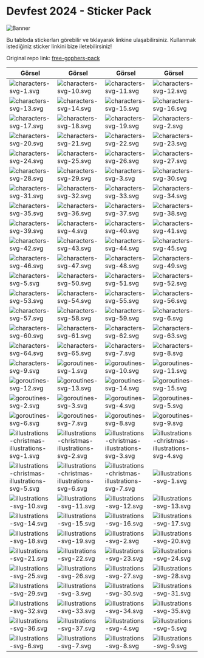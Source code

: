 # Devfest 2024 - Sticker Pack

![Banner](./assets/banner.png)

Bu tabloda stickerları görebilir ve tıklayarak linkine ulaşabilirsiniz. Kullanmak istediğiniz sticker linkini bize iletebilirsiniz!

Original repo link: [free-gophers-pack](https://github.com/MariaLetta/free-gophers-pack)

|  Görsel | Görsel | Görsel | Görsel |
| ------- |------- |------- |------- |
| ![characters-svg-1.svg](./svg/characters-svg-1.svg) | ![characters-svg-10.svg](./svg/characters-svg-10.svg) | ![characters-svg-11.svg](./svg/characters-svg-11.svg) | ![characters-svg-12.svg](./svg/characters-svg-12.svg) |
| ![characters-svg-13.svg](./svg/characters-svg-13.svg) | ![characters-svg-14.svg](./svg/characters-svg-14.svg) | ![characters-svg-15.svg](./svg/characters-svg-15.svg) | ![characters-svg-16.svg](./svg/characters-svg-16.svg) |
| ![characters-svg-17.svg](./svg/characters-svg-17.svg) | ![characters-svg-18.svg](./svg/characters-svg-18.svg) | ![characters-svg-19.svg](./svg/characters-svg-19.svg) | ![characters-svg-2.svg](./svg/characters-svg-2.svg) |
| ![characters-svg-20.svg](./svg/characters-svg-20.svg) | ![characters-svg-21.svg](./svg/characters-svg-21.svg) | ![characters-svg-22.svg](./svg/characters-svg-22.svg) | ![characters-svg-23.svg](./svg/characters-svg-23.svg) |
| ![characters-svg-24.svg](./svg/characters-svg-24.svg) | ![characters-svg-25.svg](./svg/characters-svg-25.svg) | ![characters-svg-26.svg](./svg/characters-svg-26.svg) | ![characters-svg-27.svg](./svg/characters-svg-27.svg) |
| ![characters-svg-28.svg](./svg/characters-svg-28.svg) | ![characters-svg-29.svg](./svg/characters-svg-29.svg) | ![characters-svg-3.svg](./svg/characters-svg-3.svg) | ![characters-svg-30.svg](./svg/characters-svg-30.svg) |
| ![characters-svg-31.svg](./svg/characters-svg-31.svg) | ![characters-svg-32.svg](./svg/characters-svg-32.svg) | ![characters-svg-33.svg](./svg/characters-svg-33.svg) | ![characters-svg-34.svg](./svg/characters-svg-34.svg) |
| ![characters-svg-35.svg](./svg/characters-svg-35.svg) | ![characters-svg-36.svg](./svg/characters-svg-36.svg) | ![characters-svg-37.svg](./svg/characters-svg-37.svg) | ![characters-svg-38.svg](./svg/characters-svg-38.svg) |
| ![characters-svg-39.svg](./svg/characters-svg-39.svg) | ![characters-svg-4.svg](./svg/characters-svg-4.svg) | ![characters-svg-40.svg](./svg/characters-svg-40.svg) | ![characters-svg-41.svg](./svg/characters-svg-41.svg) |
| ![characters-svg-42.svg](./svg/characters-svg-42.svg) | ![characters-svg-43.svg](./svg/characters-svg-43.svg) | ![characters-svg-44.svg](./svg/characters-svg-44.svg) | ![characters-svg-45.svg](./svg/characters-svg-45.svg) |
| ![characters-svg-46.svg](./svg/characters-svg-46.svg) | ![characters-svg-47.svg](./svg/characters-svg-47.svg) | ![characters-svg-48.svg](./svg/characters-svg-48.svg) | ![characters-svg-49.svg](./svg/characters-svg-49.svg) |
| ![characters-svg-5.svg](./svg/characters-svg-5.svg) | ![characters-svg-50.svg](./svg/characters-svg-50.svg) | ![characters-svg-51.svg](./svg/characters-svg-51.svg) | ![characters-svg-52.svg](./svg/characters-svg-52.svg) |
| ![characters-svg-53.svg](./svg/characters-svg-53.svg) | ![characters-svg-54.svg](./svg/characters-svg-54.svg) | ![characters-svg-55.svg](./svg/characters-svg-55.svg) | ![characters-svg-56.svg](./svg/characters-svg-56.svg) |
| ![characters-svg-57.svg](./svg/characters-svg-57.svg) | ![characters-svg-58.svg](./svg/characters-svg-58.svg) | ![characters-svg-59.svg](./svg/characters-svg-59.svg) | ![characters-svg-6.svg](./svg/characters-svg-6.svg) |
| ![characters-svg-60.svg](./svg/characters-svg-60.svg) | ![characters-svg-61.svg](./svg/characters-svg-61.svg) | ![characters-svg-62.svg](./svg/characters-svg-62.svg) | ![characters-svg-63.svg](./svg/characters-svg-63.svg) |
| ![characters-svg-64.svg](./svg/characters-svg-64.svg) | ![characters-svg-65.svg](./svg/characters-svg-65.svg) | ![characters-svg-7.svg](./svg/characters-svg-7.svg) | ![characters-svg-8.svg](./svg/characters-svg-8.svg) |
| ![characters-svg-9.svg](./svg/characters-svg-9.svg) | ![goroutines-svg-1.svg](./svg/goroutines-svg-1.svg) | ![goroutines-svg-10.svg](./svg/goroutines-svg-10.svg) | ![goroutines-svg-11.svg](./svg/goroutines-svg-11.svg) |
| ![goroutines-svg-12.svg](./svg/goroutines-svg-12.svg) | ![goroutines-svg-13.svg](./svg/goroutines-svg-13.svg) | ![goroutines-svg-14.svg](./svg/goroutines-svg-14.svg) | ![goroutines-svg-15.svg](./svg/goroutines-svg-15.svg) |
| ![goroutines-svg-2.svg](./svg/goroutines-svg-2.svg) | ![goroutines-svg-3.svg](./svg/goroutines-svg-3.svg) | ![goroutines-svg-4.svg](./svg/goroutines-svg-4.svg) | ![goroutines-svg-5.svg](./svg/goroutines-svg-5.svg) |
| ![goroutines-svg-6.svg](./svg/goroutines-svg-6.svg) | ![goroutines-svg-7.svg](./svg/goroutines-svg-7.svg) | ![goroutines-svg-8.svg](./svg/goroutines-svg-8.svg) | ![goroutines-svg-9.svg](./svg/goroutines-svg-9.svg) |
| ![illustrations-christmas-illustrations-svg-1.svg](./svg/illustrations-christmas-illustrations-svg-1.svg) | ![illustrations-christmas-illustrations-svg-2.svg](./svg/illustrations-christmas-illustrations-svg-2.svg) | ![illustrations-christmas-illustrations-svg-3.svg](./svg/illustrations-christmas-illustrations-svg-3.svg) | ![illustrations-christmas-illustrations-svg-4.svg](./svg/illustrations-christmas-illustrations-svg-4.svg) |
| ![illustrations-christmas-illustrations-svg-5.svg](./svg/illustrations-christmas-illustrations-svg-5.svg) | ![illustrations-christmas-illustrations-svg-6.svg](./svg/illustrations-christmas-illustrations-svg-6.svg) | ![illustrations-christmas-illustrations-svg-7.svg](./svg/illustrations-christmas-illustrations-svg-7.svg) | ![illustrations-svg-1.svg](./svg/illustrations-svg-1.svg) |
| ![illustrations-svg-10.svg](./svg/illustrations-svg-10.svg) | ![illustrations-svg-11.svg](./svg/illustrations-svg-11.svg) | ![illustrations-svg-12.svg](./svg/illustrations-svg-12.svg) | ![illustrations-svg-13.svg](./svg/illustrations-svg-13.svg) |
| ![illustrations-svg-14.svg](./svg/illustrations-svg-14.svg) | ![illustrations-svg-15.svg](./svg/illustrations-svg-15.svg) | ![illustrations-svg-16.svg](./svg/illustrations-svg-16.svg) | ![illustrations-svg-17.svg](./svg/illustrations-svg-17.svg) |
| ![illustrations-svg-18.svg](./svg/illustrations-svg-18.svg) | ![illustrations-svg-19.svg](./svg/illustrations-svg-19.svg) | ![illustrations-svg-2.svg](./svg/illustrations-svg-2.svg) | ![illustrations-svg-20.svg](./svg/illustrations-svg-20.svg) |
| ![illustrations-svg-21.svg](./svg/illustrations-svg-21.svg) | ![illustrations-svg-22.svg](./svg/illustrations-svg-22.svg) | ![illustrations-svg-23.svg](./svg/illustrations-svg-23.svg) | ![illustrations-svg-24.svg](./svg/illustrations-svg-24.svg) |
| ![illustrations-svg-25.svg](./svg/illustrations-svg-25.svg) | ![illustrations-svg-26.svg](./svg/illustrations-svg-26.svg) | ![illustrations-svg-27.svg](./svg/illustrations-svg-27.svg) | ![illustrations-svg-28.svg](./svg/illustrations-svg-28.svg) |
| ![illustrations-svg-29.svg](./svg/illustrations-svg-29.svg) | ![illustrations-svg-3.svg](./svg/illustrations-svg-3.svg) | ![illustrations-svg-30.svg](./svg/illustrations-svg-30.svg) | ![illustrations-svg-31.svg](./svg/illustrations-svg-31.svg) |
| ![illustrations-svg-32.svg](./svg/illustrations-svg-32.svg) | ![illustrations-svg-33.svg](./svg/illustrations-svg-33.svg) | ![illustrations-svg-34.svg](./svg/illustrations-svg-34.svg) | ![illustrations-svg-35.svg](./svg/illustrations-svg-35.svg) |
| ![illustrations-svg-36.svg](./svg/illustrations-svg-36.svg) | ![illustrations-svg-37.svg](./svg/illustrations-svg-37.svg) | ![illustrations-svg-4.svg](./svg/illustrations-svg-4.svg) | ![illustrations-svg-5.svg](./svg/illustrations-svg-5.svg) |
| ![illustrations-svg-6.svg](./svg/illustrations-svg-6.svg) | ![illustrations-svg-7.svg](./svg/illustrations-svg-7.svg) | ![illustrations-svg-8.svg](./svg/illustrations-svg-8.svg) | ![illustrations-svg-9.svg](./svg/illustrations-svg-9.svg) |
